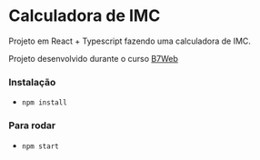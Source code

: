 # Calculadora de IMC

Projeto em React + Typescript fazendo uma calculadora de IMC.

Projeto desenvolvido durante o curso [B7Web](https://b7web.com.br)

### Instalação
- `npm install`

### Para rodar 
- `npm start`